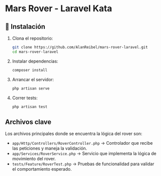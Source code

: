 # Mars Rover - Laravel Kata

## 🚀 Instalación

1. Clona el repositorio:
    ```sh
    git clone https://github.com/AlanReibel/mars-rover-laravel.git
    cd mars-rover-laravel
    ```
2. Instalar dependencias:
    ```sh
    composer install
    ```
3. Arrancar el servidor:
    ```sh
    php artisan serve
    ```
4. Correr tests:
    ```sh
    php artisan test
    ```

## Archivos clave

Los archivos principales donde se encuentra la lógica del rover son:

- `app/Http/Controllers/RoverController.php` → Controlador que recibe las peticiones y maneja la validación.
- `app/Services/RoverService.php` → Servicio que implementa la lógica de movimiento del rover.
- `tests/Feature/RoverTest.php` → Pruebas de funcionalidad para validar el comportamiento esperado.